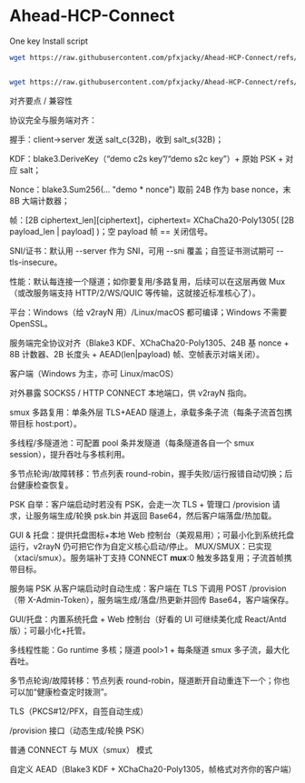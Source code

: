 # Ahead-HCP-Connect


One key Install script

```bash
wget https://raw.githubusercontent.com/pfxjacky/Ahead-HCP-Connect/refs/heads/main/dingliu-install-script.sh && chmod +x dingliu-install-script.sh && ./dingliu-install-script.sh
```




```bash

wget https://raw.githubusercontent.com/pfxjacky/Ahead-HCP-Connect/refs/heads/main/deploy.sh && chmod +x deploy.sh && ./deploy.sh

```



对齐要点 / 兼容性

协议完全与服务端对齐：

握手：client→server 发送 salt_c(32B)，收到 salt_s(32B)；

KDF：blake3.DeriveKey（“demo c2s key”/“demo s2c key”）+ 原始 PSK + 对应 salt；

Nonce：blake3.Sum256(... "demo * nonce") 取前 24B 作为 base nonce，末 8B 大端计数器；

帧：[2B ciphertext_len][ciphertext]，ciphertext= XChaCha20-Poly1305( [2B payload_len | payload] )；空 payload 帧 == 关闭信号。

SNI/证书：默认用 --server 作为 SNI，可用 --sni 覆盖；自签证书测试期可 --tls-insecure。

性能：默认每连接一个隧道；如你要复用/多路复用，后续可以在这层再做 Mux（或改服务端支持 HTTP/2/WS/QUIC 等传输，这就接近标准核心了）。

平台：Windows（给 v2rayN 用）/Linux/macOS 都可编译；Windows 不需要 OpenSSL。


服务端完全协议对齐（Blake3 KDF、XChaCha20-Poly1305、24B 基 nonce + 8B 计数器、2B 长度头 + AEAD(len|payload) 帧、空帧表示对端关闭）。

客户端（Windows 为主，亦可 Linux/macOS）

对外暴露 SOCKS5 / HTTP CONNECT 本地端口，供 v2rayN 指向。

smux 多路复用：单条外层 TLS+AEAD 隧道上，承载多条子流（每条子流首包携带目标 host:port）。

多线程/多隧道池：可配置 pool 条并发隧道（每条隧道各自一个 smux session），提升吞吐与多核利用。

多节点轮询/故障转移：节点列表 round-robin，握手失败/运行报错自动切换；后台健康检查恢复。

PSK 自举：客户端启动时若没有 PSK，会走一次 TLS + 管理口 /provision 请求，让服务端生成/轮换 psk.bin 并返回 Base64，然后客户端落盘/热加载。

GUI & 托盘：提供托盘图标+本地 Web 控制台（美观易用）；可最小化到系统托盘运行，v2rayN 仍可把它作为自定义核心启动/停止。
MUX/SMUX：已实现（xtaci/smux）。服务端补丁支持 CONNECT __mux__:0 触发多路复用；子流首帧携带目标。

服务端 PSK 从客户端启动时自动生成：客户端在 TLS 下调用 POST /provision（带 X-Admin-Token），服务端生成/落盘/热更新并回传 Base64，客户端保存。

GUI/托盘：内置系统托盘 + Web 控制台（好看的 UI 可继续美化成 React/Antd 版）；可最小化+托管。

多线程性能：Go runtime 多核；隧道 pool>1 + 每条隧道 smux 多子流，最大化吞吐。

多节点轮询/故障转移：节点列表 round-robin，隧道断开自动重连下一个；你也可以加“健康检查定时拨测”。

TLS（PKCS#12/PFX，自签自动生成）

/provision 接口（动态生成/轮换 PSK）

普通 CONNECT 与 MUX（smux） 模式

自定义 AEAD（Blake3 KDF + XChaCha20-Poly1305，帧格式对齐你的客户端）
